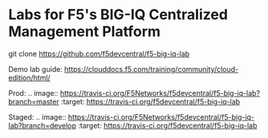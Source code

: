 # Labs for F5's BIG-IQ Centralized Management Platform

git clone https://github.com/f5devcentral/f5-big-iq-lab

Demo lab guide: https://clouddocs.f5.com/training/community/cloud-edition/html/


Prod:
.. image:: https://travis-ci.org/F5Networks/f5devcentral/f5-big-iq-lab?branch=master
    :target: https://travis-ci.org/f5devcentral/f5-big-iq-lab

Staged:
.. image:: https://travis-ci.org/F5Networks/f5devcentral/f5-big-iq-lab?branch=develop
    :target: https://travis-ci.org/f5devcentral/f5-big-iq-lab
